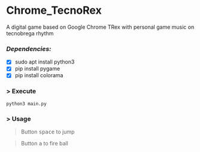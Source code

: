 # Chrome_TecnoRex
A digital game based on Google Chrome TRex with personal game music on tecnobrega rhythm 

###  *Dependencies:*
- [x] sudo apt install python3
- [x] pip install pygame
- [x] pip install colorama

### > Execute
```shell
python3 main.py
```

### > Usage
> Button <kbd>space</kbd> to jump

> Button <kbd>a</kbd> to fire ball
